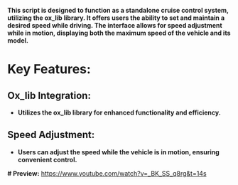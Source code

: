**This script is designed to function as a standalone cruise control system, utilizing the ox_lib library. It offers users the ability to set and maintain a desired speed while driving. The interface allows for speed adjustment while in motion, displaying both the maximum speed of the vehicle and its model.**

# Key Features:
## Ox_lib Integration:
- **Utilizes the ox_lib library for enhanced functionality and efficiency.**
## Speed Adjustment:
- **Users can adjust the speed while the vehicle is in motion, ensuring convenient control.**


**# Preview:** https://www.youtube.com/watch?v=_BK_SS_q8rg&t=14s
